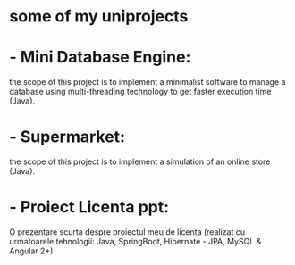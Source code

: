 # some of my uniprojects

# - Mini Database Engine: 
the scope of this project is to implement a minimalist software to manage a database using multi-threading technology to get faster execution time (Java).

# - Supermarket:
the scope of this project is to implement a simulation of an online store (Java).

# - Proiect Licenta ppt:
O prezentare scurta despre proiectul meu de licenta (realizat cu urmatoarele tehnologii: Java, SpringBoot, Hibernate - JPA, MySQL & Angular 2+)
